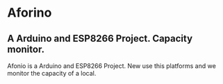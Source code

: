 # Aforino
## A Arduino and ESP8266  Project. Capacity monitor.

Afonio is a Arduino and ESP8266 Project. New use this platforms and we monitor the capacity of a local.

